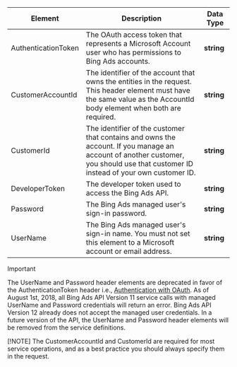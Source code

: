 
|Element|Description|Data Type|
|-----------|---------------|-------------|
|AuthenticationToken|The OAuth access token that represents a Microsoft Account user who has permissions to Bing Ads accounts.|**string**|
|CustomerAccountId|The identifier of the account that owns the entities in the request. This header element must have the same value as the AccountId body element when both are required.|**string**|
|CustomerId|The identifier of the customer that contains and owns the account. If you manage an account of another customer, you should use that customer ID instead of your own customer ID.|**string**|
|DeveloperToken|The developer token used to access the Bing Ads API.|**string**|
|Password|The Bing Ads managed user's sign-in password.|**string**|
|UserName|The Bing Ads managed user's sign-in name. You must not set this element to a Microsoft account or email address.|**string**|

> [!IMPORTANT]
> The UserName and Password header elements are deprecated in favor of the AuthenticationToken header i.e., [Authentication with OAuth](../../guides/authentication-oauth.md). As of August 1st, 2018, all Bing Ads API Version 11 service calls with managed UserName and Password credentials will return an error. Bing Ads API Version 12 already does not accept the managed user credentials. In a future version of the API, the UserName and Password header elements will be removed from the service definitions.   
> 
> [!NOTE]
> The CustomerAccountId and CustomerId are required for most service operations, and as a best practice you should always specify them in the request.  
